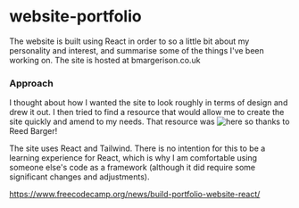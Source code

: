 # website-portfolio

The website is built using React in order to so a little bit about my personality and interest, and summarise some of the things I've been working on. The site is hosted at bmargerison.co.uk

### Approach

I thought about how I wanted the site to look roughly in terms of design and drew it out. I then tried to find a resource that would allow me to create the site quickly and amend to my needs. That resource was ![here](/src/images/diagram.png?raw=true) so thanks to Reed Barger! 

The site uses React and Tailwind. There is no intention for this to be a learning experience for React, which is why I am comfortable using someone else's code as a framework (although it did require some significant changes and adjustments).

https://www.freecodecamp.org/news/build-portfolio-website-react/
